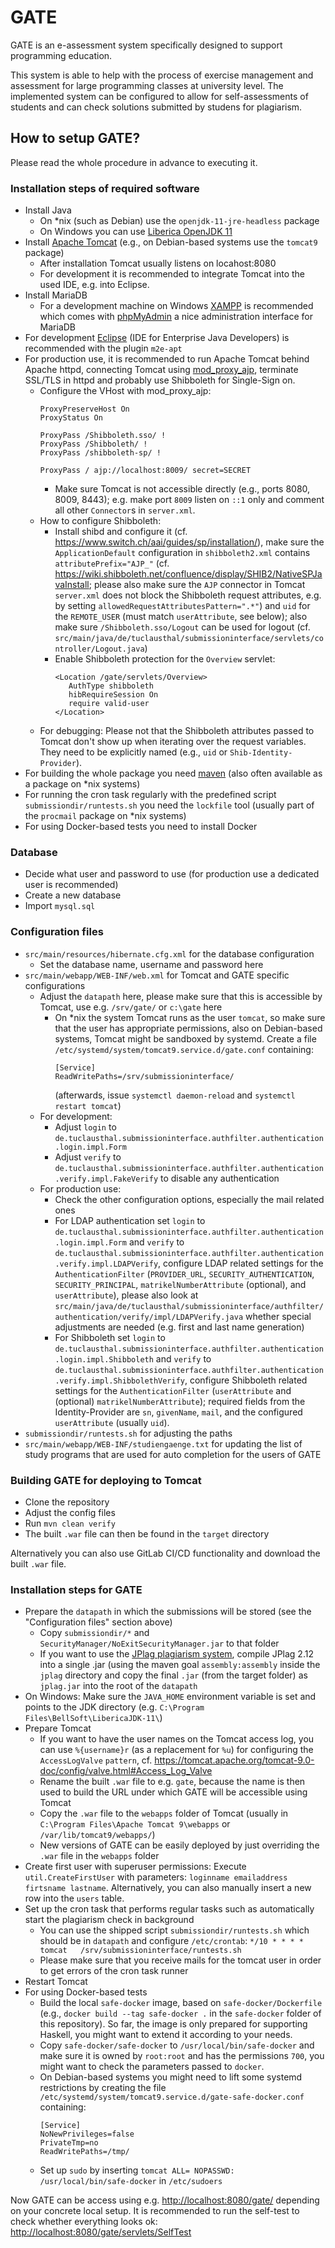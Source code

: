 # GATE

GATE is an e-assessment system specifically designed to support programming education.

This system is able to help with the process of exercise management and assessment for large programming classes at university level. The implemented system can be configured to allow for self-assessments of students and can check solutions submitted by studens for plagiarism.

## How to setup GATE?

Please read the whole procedure in advance to executing it.

### Installation steps of required software

- Install Java
  - On *nix (such as Debian) use the `openjdk-11-jre-headless` package
  - On Windows you can use [Liberica OpenJDK 11](https://bell-sw.com/pages/downloads/)
- Install [Apache Tomcat](https://tomcat.apache.org) (e.g., on Debian-based systems use the `tomcat9` package)
  - After installation Tomcat usually listens on locahost:8080
  - For development it is recommended to integrate Tomcat into the used IDE, e.g. into Eclipse.
- Install MariaDB
  - For a development machine on Windows [XAMPP](https://www.apachefriends.org/) is recommended which comes with [phpMyAdmin](https://www.phpmyadmin.net/) a nice administration interface for MariaDB
- For development [Eclipse](https://www.eclipse.org/downloads/packages/) (IDE for Enterprise Java Developers) is recommended with the plugin `m2e-apt`
- For production use, it is recommended to run Apache Tomcat behind Apache httpd, connecting Tomcat using [mod_proxy_ajp](https://httpd.apache.org/docs/2.4/mod/mod_proxy_ajp.html), terminate SSL/TLS in httpd and probably use Shibboleth for Single-Sign on.
  - Configure the VHost with mod_proxy_ajp:
    ```
    ProxyPreserveHost On
    ProxyStatus On

    ProxyPass /Shibboleth.sso/ !
    ProxyPass /Shibboleth/ !
    ProxyPass /shibboleth-sp/ !

    ProxyPass / ajp://localhost:8009/ secret=SECRET
    ```
    - Make sure Tomcat is not accessible directly (e.g., ports 8080, 8009, 8443); e.g. make port `8009` listen on `::1` only and comment all other `Connector`s in `server.xml`.
  - How to configure Shibboleth:
    - Install shibd and configure it (cf. https://www.switch.ch/aai/guides/sp/installation/), make sure the `ApplicationDefault` configuration in `shibboleth2.xml` contains `attributePrefix="AJP_"` (cf. <https://wiki.shibboleth.net/confluence/display/SHIB2/NativeSPJavaInstall>; please also make sure the `AJP` connector in Tomcat `server.xml` does not block the Shibboleth request attributes, e.g. by setting `allowedRequestAttributesPattern=".*"`) and `uid` for the `REMOTE_USER` (must match `userAttribute`, see below); also make sure `/Shibboleth.sso/Logout` can be used for logout (cf. `src/main/java/de/tuclausthal/submissioninterface/servlets/controller/Logout.java`)
    - Enable Shibboleth protection for the `Overview` servlet:
      ```
      <Location /gate/servlets/Overview>
         AuthType shibboleth
         hibRequireSession On
         require valid-user
      </Location>
      ```
   - For debugging: Please not that the Shibboleth attributes passed to Tomcat don't show up when iterating over the request variables. They need to be explicitly named (e.g., `uid` or `Shib-Identity-Provider`).
- For building the whole package you need [maven](https://maven.apache.org/) (also often available as a package on *nix systems)
- For running the cron task regularly with the predefined script `submissiondir/runtests.sh` you need the `lockfile` tool (usually part of the `procmail` package on *nix systems)
- For using Docker-based tests you need to install Docker

### Database
- Decide what user and password to use (for production use a dedicated user is recommended)
- Create a new database
- Import `mysql.sql`

### Configuration files
- `src/main/resources/hibernate.cfg.xml` for the database configuration
  - Set the database name, username and password here
- `src/main/webapp/WEB-INF/web.xml` for Tomcat and GATE specific configurations
  - Adjust the `datapath` here, please make sure that this is accessible by Tomcat, use e.g. `/srv/gate/` or `c:\gate` here
    - On *nix the system Tomcat runs as the user `tomcat`, so make sure that the user has appropriate permissions, also on Debian-based systems, Tomcat might be sandboxed by systemd. Create a file `/etc/systemd/system/tomcat9.service.d/gate.conf` containing:
      ```
      [Service]
      ReadWritePaths=/srv/submissioninterface/
      ```
      (afterwards, issue `systemctl daemon-reload` and `systemctl restart tomcat`)
  - For development:
    - Adjust `login` to `de.tuclausthal.submissioninterface.authfilter.authentication.login.impl.Form`
    - Adjust `verify` to `de.tuclausthal.submissioninterface.authfilter.authentication.verify.impl.FakeVerify` to disable any authentication
  - For production use:
    - Check the other configuration options, especially the mail related ones
    - For LDAP authentication set `login` to `de.tuclausthal.submissioninterface.authfilter.authentication.login.impl.Form` and `verify` to `de.tuclausthal.submissioninterface.authfilter.authentication.verify.impl.LDAPVerify`, configure LDAP related settings for the `AuthenticationFilter` (`PROVIDER_URL`, `SECURITY_AUTHENTICATION`, `SECURITY_PRINCIPAL`, `matrikelNumberAttribute` (optional), and `userAttribute`), please also look at `src/main/java/de/tuclausthal/submissioninterface/authfilter/authentication/verify/impl/LDAPVerify.java` whether special adjustments are needed (e.g. first and last name generation)
    - For Shibboleth set `login` to `de.tuclausthal.submissioninterface.authfilter.authentication.login.impl.Shibboleth` and `verify` to `de.tuclausthal.submissioninterface.authfilter.authentication.verify.impl.ShibbolethVerify`, configure Shibboleth related settings for the `AuthenticationFilter` (`userAttribute` and (optional) `matrikelNumberAttribute`); required fields from the Identity-Provider are `sn`, `givenName`, `mail`, and the configured `userAttribute` (usually `uid`).
 - `submissiondir/runtests.sh` for adjusting the paths
 - `src/main/webapp/WEB-INF/studiengaenge.txt` for updating the list of study programs that are used for auto completion for the users of GATE

### Building GATE for deploying to Tomcat

- Clone the repository
- Adjust the config files
- Run `mvn clean verify`
- The built `.war` file can then be found in the `target` directory

Alternatively you can also use GitLab CI/CD functionality and download the built `.war` file.

### Installation steps for GATE

- Prepare the `datapath` in which the submissions will be stored (see the "Configuration files" section above)
  - Copy `submissiondir/*` and `SecurityManager/NoExitSecurityManager.jar` to that folder
  - If you want to use the [JPlag plagiarism system](https://github.com/jplag/jplag), compile JPlag 2.12 into a single .jar (using the maven goal `assembly:assembly` inside the `jplag` directory and copy the final `.jar` (from the target folder) as `jplag.jar` into the root of the `datapath`
- On Windows: Make sure the `JAVA_HOME` environment variable is set and points to the JDK directory (e.g. `C:\Program Files\BellSoft\LibericaJDK-11\`)
- Prepare Tomcat
  - If you want to have the user names on the Tomcat access log, you can use `%{username}r` (as a replacement for `%u`) for configuring the `AccessLogValve` `pattern`, cf. https://tomcat.apache.org/tomcat-9.0-doc/config/valve.html#Access_Log_Valve
  - Rename the built `.war` file to e.g. `gate`, because the name is then used to build the URL under which GATE will be accessible using Tomcat
  - Copy the `.war` file to the `webapps` folder of Tomcat (usually in `C:\Program Files\Apache Tomcat 9\webapps` or `/var/lib/tomcat9/webapps/`)
  - New versions of GATE can be easily deployed by just overriding the `.war` file in the `webapps` folder
- Create first user with superuser permissions: Execute `util.CreateFirstUser` with parameters: `loginname emailaddress firtsname lastname`. Alternatively, you can also manually insert a new row into the `users` table.
- Set up the cron task that performs regular tasks such as automatically start the plagiarism check in background
  - You can use the shipped script `submissiondir/runtests.sh` which should be in `datapath` and configure `/etc/crontab`: `*/10 * * * *   tomcat   /srv/submissioninterface/runtests.sh`
  - Please make sure that you receive mails for the tomcat user in order to get errors of the cron task runner
- Restart Tomcat
- For using Docker-based tests
    - Build the local `safe-docker` image, based on `safe-docker/Dockerfile` (e.g., `docker build --tag safe-docker .` in the `safe-docker` folder of this repository). So far, the image is only prepared for supporting Haskell, you might want to extend it according to your needs.
    - Copy `safe-docker/safe-docker` to `/usr/local/bin/safe-docker` and make sure it is owned by `root:root` and has the permissions `700`, you might want to check the parameters passed to `docker`.
    - On Debian-based systems you might need to lift some systemd restrictions by creating the file `/etc/systemd/system/tomcat9.service.d/gate-safe-docker.conf` containing:
      ```
      [Service]
      NoNewPrivileges=false
      PrivateTmp=no
      ReadWritePaths=/tmp/
      ```
    - Set up `sudo` by inserting `tomcat ALL= NOPASSWD: /usr/local/bin/safe-docker` in `/etc/sudoers`

Now GATE can be access using e.g. <http://localhost:8080/gate/> depending on your concrete local setup.
It is recommended to run the self-test to check whether everything looks ok: <http://localhost:8080/gate/servlets/SelfTest>
